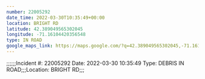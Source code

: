 ```yaml
---
number: 22005292
date_time: 2022-03-30T10:35:49+00:00
location: BRIGHT RD
latitude: 42.389049565302045
longitude: -71.16104420356548
type: IN ROAD
google_maps_link: https://maps.google.com/?q=42.389049565302045,-71.16104420356548
---
```


;;;;;;Incident #: 22005292   Date: 2022-03-30 10:35:49   Type: DEBRIS IN ROAD;;;Location: BRIGHT RD;;;
